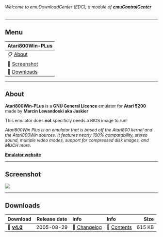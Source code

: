 ###### Welcome to emuDownloadCenter (EDC), a module of [**emuControlCenter**](https://github.com/PhoenixInteractiveNL/emuControlCenter/wiki/)
***
## Menu
| **Atari800Win-PLus** |
|:---------|
| :clipboard: [About](#about) |
| :sunrise: [Screenshot](#screenshot) |
| :floppy_disk: [Downloads](#downloads) |
***
## About
**Atari800Win-PLus** is a **GNU General Licence** emulator for **Atari 5200** made by **Marcin Lewandoski aka Jaskier**

This emulator does **not** specificly needs a BIOS image to run!

_Atari800Win Plus is an emulator that is based off the Atari800 kernel and the Atari800Win sources. It features nearly 100% compatability, stereo sound, multiple video modes, support for compressed disk images, and MUCH more._

[**Emulator website**](http://atariarea.krap.pl/PLus/index_us.htm)
***
## Screenshot
![](https://raw.githubusercontent.com/PhoenixInteractiveNL/emuDownloadCenter/master/hooks/atari800winplus/atari800winplus_screen.jpg)
***
## Downloads
| Download | Release date  | Info       | Info       | Size       |
|:---------|:-------------:|:-----------|:-----------|-----------:|
| :floppy_disk: [**v4.0**](https://github.com/PhoenixInteractiveNL/edc-repo0001/raw/master/atari800winplus/4.0.7z) | 2005-08-29 | :page_facing_up: [Changelog](https://github.com/PhoenixInteractiveNL/edc-repo0001/blob/master/atari800winplus/4.0_changelog.txt) | :mag_right: [Contents](https://github.com/PhoenixInteractiveNL/edc-repo0001/blob/master/atari800winplus/4.0_contents.txt) | 615 KB |
